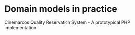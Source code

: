 # Domain models in practice

Cinemarcos Quality Reservation System - A prototypical PHP implementation
